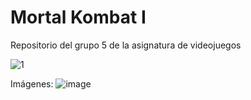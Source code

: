 # Mortal Kombat I
Repositorio del grupo 5 de la asignatura de videojuegos

![1](https://user-images.githubusercontent.com/91343476/154428636-0dce8e71-93b3-4e06-bc4c-e9fc9beae36b.png)

Imágenes:
![image](https://user-images.githubusercontent.com/79214939/164917146-264990ef-8a2d-410d-a62d-df073875348e.png)
